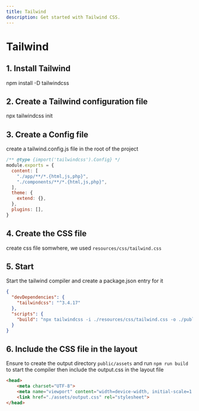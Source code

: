 ```yaml
---
title: Tailwind
description: Get started with Tailwind CSS.
---
```

# Tailwind

## 1. Install Tailwind 
npm install -D tailwindcss

## 2. Create a Tailwind configuration file
npx tailwindcss init

## 3. Create a Config file

create a tailwind.config.js file in the root of the project

```js
/** @type {import('tailwindcss').Config} */
module.exports = {
  content: [
    "./app/**/*.{html,js,php}",
    "./components/**/*.{html,js,php}",
  ],
  theme: {
    extend: {},
  },
  plugins: [],
}
```

## 4. Create the CSS file
create css file somwhere, we used `resources/css/tailwind.css`

## 5. Start

Start the tailwind compiler and create a package.json entry for it 

```json
{
  "devDependencies": {
    "tailwindcss": "^3.4.17"
  },
  "scripts": {
    "build": "npx tailwindcss -i ./resources/css/tailwind.css -o ./public/assets/output.css --watch"
  }
}
```

## 6. Include the CSS file in the layout

Ensure to create the output directory `public/assets` and run `npm run build` to start the compiler then include the output.css in the layout file

```html
<head>
    <meta charset="UTF-8">
    <meta name="viewport" content="width=device-width, initial-scale=1.0">
    <link href="./assets/output.css" rel="stylesheet">
</head>
```